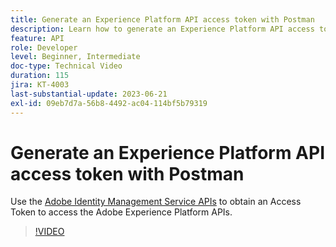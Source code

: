 ```yaml
---
title: Generate an Experience Platform API access token with Postman
description: Learn how to generate an Experience Platform API access token with Postman
feature: API
role: Developer
level: Beginner, Intermediate
doc-type: Technical Video
duration: 115
jira: KT-4003
last-substantial-update: 2023-06-21
exl-id: 09eb7d7a-56b8-4492-ac04-114bf5b79319
---
```

# Generate an Experience Platform API access token with Postman

Use the [Adobe Identity Management Service APIs](https://github.com/adobe/experience-platform-postman-samples/tree/master/apis/ims) to obtain an Access Token to access the Adobe Experience Platform APIs.

>[!VIDEO](https://video.tv.adobe.com/v/29698/?learn=on&enablevpops)
